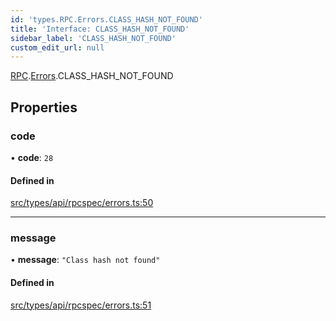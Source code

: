 ```yaml
---
id: 'types.RPC.Errors.CLASS_HASH_NOT_FOUND'
title: 'Interface: CLASS_HASH_NOT_FOUND'
sidebar_label: 'CLASS_HASH_NOT_FOUND'
custom_edit_url: null
---
```


[RPC](../namespaces/types.RPC.md).[Errors](../namespaces/types.RPC.Errors.md).CLASS_HASH_NOT_FOUND

## Properties

### code

• **code**: `28`

#### Defined in

[src/types/api/rpcspec/errors.ts:50](https://github.com/starknet-io/starknet.js/blob/v5.24.3/src/types/api/rpcspec/errors.ts#L50)

---

### message

• **message**: `"Class hash not found"`

#### Defined in

[src/types/api/rpcspec/errors.ts:51](https://github.com/starknet-io/starknet.js/blob/v5.24.3/src/types/api/rpcspec/errors.ts#L51)
